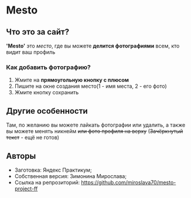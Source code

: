 # Mesto

## Что это за сайт?
**'Mesto'** это *место*, где вы можете **делится фотографиями** всем, кто видит ваш профиль

### Как добавить фотографию?
1. Жмите на **прямоугольную кнопку с плюсом**
2. Пишите на окне создания место(1 - имя места, 2 - его фото)
3. Жмите кнопку сохранить

## Другие особенности
Там, по желанию вы можете лайкать фотографии или удалить, а также вы можете менять никнейм ~~или фото профиля на верху~~
(~~Зачёркнутый текст~~ - ещё не готов)

## Авторы
* Заготовка: Яндекс Практикум;
* Собственная версия: Зимонина Мирослава;
* Ссылка на репрозиторий: https://github.com/miroslava70/mesto-project-ff

